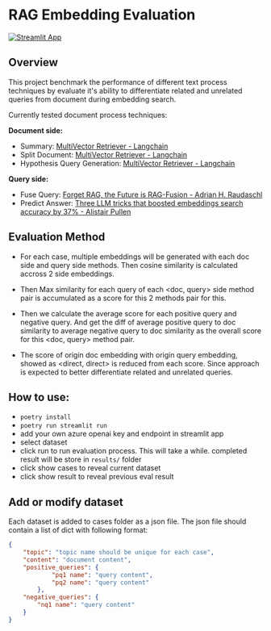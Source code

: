 # RAG Embedding Evaluation

[![Streamlit App](https://static.streamlit.io/badges/streamlit_badge_black_white.svg)]()


## Overview

This project benchmark the performance of different text process techniques by evaluate it's ability to differentiate related and unrelated queries from
document during embedding search.

Currently tested document process techniques:

**Document side:**
- Summary: [MultiVector Retriever - Langchain](https://python.langchain.com/docs/modules/data_connection/retrievers/multi_vector)
- Split Document: [MultiVector Retriever - Langchain](https://python.langchain.com/docs/modules/data_connection/retrievers/multi_vector)
- Hypothesis Query Generation: [MultiVector Retriever - Langchain](https://python.langchain.com/docs/modules/data_connection/retrievers/multi_vector)

**Query side:**
- Fuse Query: [Forget RAG, the Future is RAG-Fusion - Adrian H. Raudaschl](https://towardsdatascience.com/forget-rag-the-future-is-rag-fusion-1147298d8ad1)
- Predict Answer: [Three LLM tricks that boosted embeddings search accuracy by 37% - Alistair Pullen](https://www.buildt.ai/blog/3llmtricks)


## Evaluation Method

- For each case, multiple embeddings will be generated with each doc side and query side methods. Then cosine similarity is calculated accross 2 side embeddings.

- Then Max similarity for each query of each <doc, query> side method pair is accumulated as a score for this 2 methods pair for this.

- Then we calculate the average score for each positive query and negative query. And get the diff of average positive query to doc similarity to average negative query to doc similarity as the overall score for this <doc, query> method pair.

- The score of origin doc embedding with origin query embedding, showed as <direct, direct> is reduced from each score. Since approach is expected to better differentiate related and unrelated queries.

## How to use:

- `poetry install`
- `poetry run streamlit run`
- add your own azure openai key and endpoint in streamlit app
- select dataset
- click run to run evaluation process. This will take a while. completed result will be store in `results/` folder
- click show cases to reveal current dataset
- click show result to reveal previous eval result

## Add or modify dataset

Each dataset is added to cases folder as a json file. The json file should contain a list of dict with following format:

```json
{
    "topic": "topic name should be unique for each case",
    "content": "document content",
    "positive_queries": {
            "pq1 name": "query content",
            "pq2 name": "query content"
        },
    "negative_queries": {
        "nq1 name": "query content"
    }
}
```
